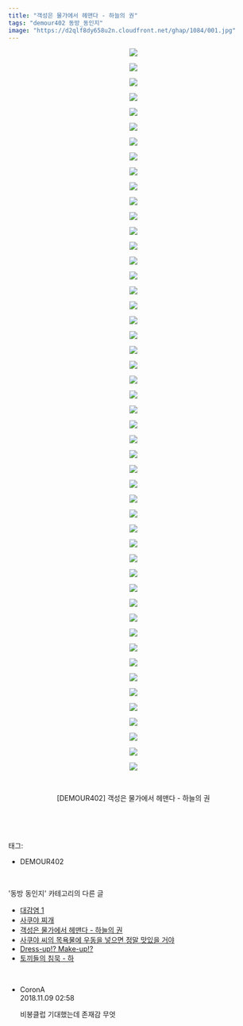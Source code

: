 ```yaml
---
title: "객성은 물가에서 헤맨다 - 하늘의 권"
tags: "demour402 동방_동인지"
image: "https://d2qlf8dy658u2n.cloudfront.net/ghap/1084/001.jpg"
---
```

<div class="article">
<p style="text-align: center; clear: none; float: none;"><img src="{{ site.imgserver12 }}/ghap/1084/001.jpg"/></p>
<p style="text-align: center; clear: none; float: none;"><img src="{{ site.imgserver12 }}/ghap/1084/002.jpg"/></p>
<p style="text-align: center; clear: none; float: none;"><img src="{{ site.imgserver12 }}/ghap/1084/003.jpg"/></p>
<p style="text-align: center; clear: none; float: none;"><img src="{{ site.imgserver12 }}/ghap/1084/004.jpg"/></p>
<p style="text-align: center; clear: none; float: none;"><img src="{{ site.imgserver12 }}/ghap/1084/005.jpg"/></p>
<p style="text-align: center; clear: none; float: none;"><img src="{{ site.imgserver12 }}/ghap/1084/006.jpg"/></p>
<p style="text-align: center; clear: none; float: none;"><img src="{{ site.imgserver12 }}/ghap/1084/007.jpg"/></p>
<p style="text-align: center; clear: none; float: none;"><img src="{{ site.imgserver12 }}/ghap/1084/008.jpg"/></p>
<p style="text-align: center; clear: none; float: none;"><img src="{{ site.imgserver12 }}/ghap/1084/009.jpg"/></p>
<p style="text-align: center; clear: none; float: none;"><img src="{{ site.imgserver12 }}/ghap/1084/010.jpg"/></p>
<p style="text-align: center; clear: none; float: none;"><img src="{{ site.imgserver12 }}/ghap/1084/011.jpg"/></p>
<p style="text-align: center; clear: none; float: none;"><img src="{{ site.imgserver12 }}/ghap/1084/012.jpg"/></p>
<p style="text-align: center; clear: none; float: none;"><img src="{{ site.imgserver12 }}/ghap/1084/013.jpg"/></p>
<p style="text-align: center; clear: none; float: none;"><img src="{{ site.imgserver12 }}/ghap/1084/014.jpg"/></p>
<p style="text-align: center; clear: none; float: none;"><img src="{{ site.imgserver12 }}/ghap/1084/015.jpg"/></p>
<p style="text-align: center; clear: none; float: none;"><img src="{{ site.imgserver12 }}/ghap/1084/016.jpg"/></p>
<p style="text-align: center; clear: none; float: none;"><img src="{{ site.imgserver12 }}/ghap/1084/017.jpg"/></p>
<p style="text-align: center; clear: none; float: none;"><img src="{{ site.imgserver12 }}/ghap/1084/018.jpg"/></p>
<p style="text-align: center; clear: none; float: none;"><img src="{{ site.imgserver12 }}/ghap/1084/019.jpg"/></p>
<p style="text-align: center; clear: none; float: none;"><img src="{{ site.imgserver12 }}/ghap/1084/020.jpg"/></p>
<p style="text-align: center; clear: none; float: none;"><img src="{{ site.imgserver12 }}/ghap/1084/021.jpg"/></p>
<p style="text-align: center; clear: none; float: none;"><img src="{{ site.imgserver12 }}/ghap/1084/022.jpg"/></p>
<p style="text-align: center; clear: none; float: none;"><img src="{{ site.imgserver12 }}/ghap/1084/023.jpg"/></p>
<p style="text-align: center; clear: none; float: none;"><img src="{{ site.imgserver12 }}/ghap/1084/024.jpg"/></p>
<p style="text-align: center; clear: none; float: none;"><img src="{{ site.imgserver12 }}/ghap/1084/025.jpg"/></p>
<p style="text-align: center; clear: none; float: none;"><img src="{{ site.imgserver12 }}/ghap/1084/026.jpg"/></p>
<p style="text-align: center; clear: none; float: none;"><img src="{{ site.imgserver12 }}/ghap/1084/027.jpg"/></p>
<p style="text-align: center; clear: none; float: none;"><img src="{{ site.imgserver12 }}/ghap/1084/028.jpg"/></p>
<p style="text-align: center; clear: none; float: none;"><img src="{{ site.imgserver12 }}/ghap/1084/029.jpg"/></p>
<p style="text-align: center; clear: none; float: none;"><img src="{{ site.imgserver12 }}/ghap/1084/030.jpg"/></p>
<p style="text-align: center; clear: none; float: none;"><img src="{{ site.imgserver12 }}/ghap/1084/031.jpg"/></p>
<p style="text-align: center; clear: none; float: none;"><img src="{{ site.imgserver12 }}/ghap/1084/032.jpg"/></p>
<p style="text-align: center; clear: none; float: none;"><img src="{{ site.imgserver12 }}/ghap/1084/033.jpg"/></p>
<p style="text-align: center; clear: none; float: none;"><img src="{{ site.imgserver12 }}/ghap/1084/034.jpg"/></p>
<p style="text-align: center; clear: none; float: none;"><img src="{{ site.imgserver12 }}/ghap/1084/035.jpg"/></p>
<p style="text-align: center; clear: none; float: none;"><img src="{{ site.imgserver12 }}/ghap/1084/036.jpg"/></p>
<p style="text-align: center; clear: none; float: none;"><img src="{{ site.imgserver12 }}/ghap/1084/037.jpg"/></p>
<p style="text-align: center; clear: none; float: none;"><img src="{{ site.imgserver12 }}/ghap/1084/038.jpg"/></p>
<p style="text-align: center; clear: none; float: none;"><img src="{{ site.imgserver12 }}/ghap/1084/039.jpg"/></p>
<p style="text-align: center; clear: none; float: none;"><img src="{{ site.imgserver12 }}/ghap/1084/040.jpg"/></p>
<p style="text-align: center; clear: none; float: none;"><img src="{{ site.imgserver12 }}/ghap/1084/041.jpg"/></p>
<p style="text-align: center; clear: none; float: none;"><img src="{{ site.imgserver12 }}/ghap/1084/042.jpg"/></p>
<p style="text-align: center; clear: none; float: none;"><img src="{{ site.imgserver12 }}/ghap/1084/043.jpg"/></p>
<p style="text-align: center; clear: none; float: none;"><img src="{{ site.imgserver12 }}/ghap/1084/044.jpg"/></p>
<p style="text-align: center; clear: none; float: none;"><img src="{{ site.imgserver12 }}/ghap/1084/045.jpg"/></p>
<p style="text-align: center; clear: none; float: none;"><img src="{{ site.imgserver12 }}/ghap/1084/046.jpg"/></p>
<p style="text-align: center; clear: none; float: none;"><img src="{{ site.imgserver12 }}/ghap/1084/047.jpg"/></p>
<p style="text-align: center; clear: none; float: none;"><img src="{{ site.imgserver12 }}/ghap/1084/048.jpg"/></p>
<p style="text-align: center; clear: none; float: none;"><img src="{{ site.imgserver12 }}/ghap/1084/049.jpg"/></p>
<p style="text-align: center; clear: none; float: none;"><br/></p>
<p style="text-align: center; clear: none; float: none;">[DEMOUR402] 객성은 물가에서 헤맨다 - 하늘의 권</p>
<p><br/></p>
</div><br/>
<div class="tagTrail">
<p>태그: </p>
<ul>
<li>DEMOUR402</li>
</ul>
</div><br/>
<div class="another">
<p>'동방 동인지' 카테고리의 다른 글</p>
<ul>
<li><a href="/ghap_1086">대감염 1</a></li>
<li><a href="/ghap_1085">사쿠야 찌개</a></li>
<li><a href="/ghap_1084">객성은 물가에서 헤맨다 - 하늘의 권</a></li>
<li><a href="/ghap_1082">사쿠야 씨의 목욕물에 우동을 넣으면 정말 맛있을 거야</a></li>
<li><a href="/ghap_1080">Dress-up!? Make-up!?</a></li>
<li><a href="/ghap_1079">토끼들의 침묵 - 하</a></li>
</ul>
</div><br/>
<div class="cb_module cb_fluid">
<div class="cb_wrt cb_profile">
<div class="comment">
<ul>
<li class="cb_thumb_off" id="comment15370208">
<div class="cb_comment_area">
<div class="cb_info_area">
<div class="cb_section">
<span class="cb_nick_name">CoronA</span>
</div>
<div class="cb_section">
<span class="cb_date">2018.11.09 02:58 </span>
</div>
</div>
<div class="cb_dsc_comment">
<p class="cb_dsc">
											비봉클럽 기대했는데 존재감 무엇
										</p>
</div>
</div></li>
</ul>
</div>
</div><!-- commentList close -->
</div><br/>
